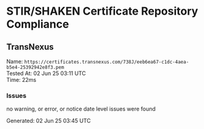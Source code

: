 # STIR/SHAKEN Certificate Repository Compliance

## TransNexus

Name: `https://certificates.transnexus.com/738J/eeb6ea67-c1dc-4aea-b5e4-25392942e8f3.pem`\
Tested At: 02 Jun 25 03:11 UTC\
Time: 22ms

### Issues

no warning, or error, or notice date level issues were found

Generated: 02 Jun 25 03:45 UTC